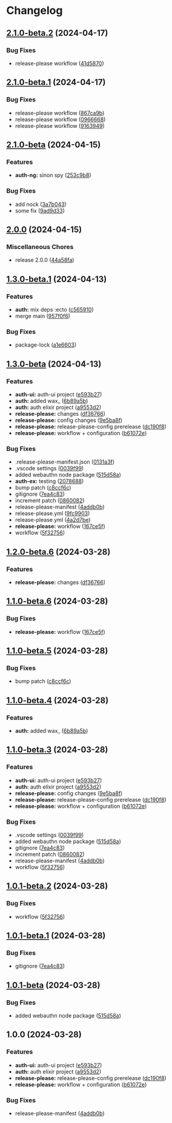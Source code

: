 # Changelog

## [2.1.0-beta.2](https://github.com/nicolas-mark/example-project/compare/common-v2.1.0-beta.1...common-v2.1.0-beta.2) (2024-04-17)


### Bug Fixes

* release-please workflow ([41d5870](https://github.com/nicolas-mark/example-project/commit/41d5870ffee7f43e068064180168c31f32e5ee39))

## [2.1.0-beta.1](https://github.com/nicolas-mark/example-project/compare/common-v2.1.0-beta...common-v2.1.0-beta.1) (2024-04-17)


### Bug Fixes

* release-please workflow ([867ca9b](https://github.com/nicolas-mark/example-project/commit/867ca9b7f5aa3091319a86fc8b141c9a72e53878))
* release-please workflow ([0966668](https://github.com/nicolas-mark/example-project/commit/0966668b6622cdf7973b328fbe3a9cf580e6e105))
* release-please workflow ([9163949](https://github.com/nicolas-mark/example-project/commit/91639493bc6d48c64da5417568ce94b0b4eec3fc))

## [2.1.0-beta](https://github.com/nicolas-mark/example-project/compare/common-v2.0.0...common-v2.1.0-beta) (2024-04-15)


### Features

* **auth-ng:** sinon spy ([253c9b8](https://github.com/nicolas-mark/example-project/commit/253c9b87560695e520dc0529e6bc1e40d8611f93))


### Bug Fixes

* add nock ([3a7b043](https://github.com/nicolas-mark/example-project/commit/3a7b04358b2bf5dccb4b4259ced1c145d00bf4d4))
* some fix ([9ad9d33](https://github.com/nicolas-mark/example-project/commit/9ad9d33b18394ab261898e24df4e2b52877eb0b6))

## [2.0.0](https://github.com/nicolas-mark/example-project/compare/common-v1.3.0-beta.1...common-v2.0.0) (2024-04-15)


### Miscellaneous Chores

* release 2.0.0 ([44a58fa](https://github.com/nicolas-mark/example-project/commit/44a58fa8293d865d57049707e9bfabf02d01a15d))

## [1.3.0-beta.1](https://github.com/nicolas-mark/example-project/compare/common-v1.3.0-beta...common-v1.3.0-beta.1) (2024-04-13)


### Features

* **auth:** mix deps :ecto ([c565910](https://github.com/nicolas-mark/example-project/commit/c5659103a9d233ca034ac285c275b97b9bb78ada))
* merge main ([957f0f6](https://github.com/nicolas-mark/example-project/commit/957f0f6fcf7159d5ad2341c9e009f16a13f42148))


### Bug Fixes

* package-lock ([a1e6603](https://github.com/nicolas-mark/example-project/commit/a1e6603e44a37485bef0b7ecf81fb3aee152ff12))

## [1.3.0-beta](https://github.com/nicolas-mark/example-project/compare/common-v1.2.0...common-v1.3.0-beta) (2024-04-13)


### Features

* **auth-ui:** auth-ui project ([e593b27](https://github.com/nicolas-mark/example-project/commit/e593b273eea37272fe18b78bd78eedd0e609384b))
* **auth:** added wax_ ([6b89a5b](https://github.com/nicolas-mark/example-project/commit/6b89a5b297a13c824eca9d06bfc92751d44d9ce1))
* **auth:** auth elixir project ([a9553d2](https://github.com/nicolas-mark/example-project/commit/a9553d26b7b76853378468be3c04184b265ee814))
* **release-please:** changes ([df36766](https://github.com/nicolas-mark/example-project/commit/df36766dce6798cf59e87a5a1d39475affc7ed93))
* **release-please:** config changes ([9e5ba8f](https://github.com/nicolas-mark/example-project/commit/9e5ba8fb43750aefd97be819e2e3563381354715))
* **release-please:** release-please-config prerelease ([dc190f8](https://github.com/nicolas-mark/example-project/commit/dc190f8e90f947bb01cabc3272681433c9e0ce46))
* **release-please:** workflow + configuration ([b61072e](https://github.com/nicolas-mark/example-project/commit/b61072eb4b4784741eaee30febfc55349312e3f2))


### Bug Fixes

* .release-please-manifest.json ([0131a3f](https://github.com/nicolas-mark/example-project/commit/0131a3fb00bf52e34060053649d761f08346739f))
* .vscode settings ([0039f99](https://github.com/nicolas-mark/example-project/commit/0039f9952e75484d1bf079684304e8c46316282b))
* added webauthn node package ([515d58a](https://github.com/nicolas-mark/example-project/commit/515d58a04be650460d2f4c27d19b9f6f1b3a0db9))
* **auth-ex:** testing ([2078688](https://github.com/nicolas-mark/example-project/commit/2078688e6ed9e915d8047dcc0ada687fcac7c0c6))
* bump patch ([c8ccf6c](https://github.com/nicolas-mark/example-project/commit/c8ccf6c055a22bc99c6a1b487b67f731659034a8))
* gitignore ([7ea4c83](https://github.com/nicolas-mark/example-project/commit/7ea4c83318101bf935264d17079d5d7a5fc7d2a8))
* increment patch ([0860082](https://github.com/nicolas-mark/example-project/commit/0860082aac17874d73b3f11b9f8131c23490efba))
* release-please-manifest ([4addb0b](https://github.com/nicolas-mark/example-project/commit/4addb0b79739485877bc90bc5cd2d5d05b4851f5))
* release-please.yml ([9fc9903](https://github.com/nicolas-mark/example-project/commit/9fc9903a5bba7d616e1d36517d2598a132b53a84))
* release-please.yml ([4a2d7be](https://github.com/nicolas-mark/example-project/commit/4a2d7befd9b204988d38dbd6ddf0ab79d4603e49))
* **release-please:** workflow ([167ce5f](https://github.com/nicolas-mark/example-project/commit/167ce5f35d06557b25818b434505197df3c86e49))
* workflow ([5f32756](https://github.com/nicolas-mark/example-project/commit/5f327564a786768b63d49bf7a47d999b4bd4dff0))

## [1.2.0-beta.6](https://github.com/nicolas-mark/example-project/compare/common-v1.1.0-beta.6...common-v1.2.0-beta.6) (2024-03-28)


### Features

* **release-please:** changes ([df36766](https://github.com/nicolas-mark/example-project/commit/df36766dce6798cf59e87a5a1d39475affc7ed93))

## [1.1.0-beta.6](https://github.com/nicolas-mark/example-project/compare/common-v1.1.0-beta.5...common-v1.1.0-beta.6) (2024-03-28)


### Bug Fixes

* **release-please:** workflow ([167ce5f](https://github.com/nicolas-mark/example-project/commit/167ce5f35d06557b25818b434505197df3c86e49))

## [1.1.0-beta.5](https://github.com/nicolas-mark/example-project/compare/common-v1.1.0-beta.4...common-v1.1.0-beta.5) (2024-03-28)


### Bug Fixes

* bump patch ([c8ccf6c](https://github.com/nicolas-mark/example-project/commit/c8ccf6c055a22bc99c6a1b487b67f731659034a8))

## [1.1.0-beta.4](https://github.com/nicolas-mark/example-project/compare/common-v1.1.0-beta.3...common-v1.1.0-beta.4) (2024-03-28)


### Features

* **auth:** added wax_ ([6b89a5b](https://github.com/nicolas-mark/example-project/commit/6b89a5b297a13c824eca9d06bfc92751d44d9ce1))

## [1.1.0-beta.3](https://github.com/nicolas-mark/example-project/compare/common-v1.1.0-beta.2...common-v1.1.0-beta.3) (2024-03-28)


### Features

* **auth-ui:** auth-ui project ([e593b27](https://github.com/nicolas-mark/example-project/commit/e593b273eea37272fe18b78bd78eedd0e609384b))
* **auth:** auth elixir project ([a9553d2](https://github.com/nicolas-mark/example-project/commit/a9553d26b7b76853378468be3c04184b265ee814))
* **release-please:** config changes ([9e5ba8f](https://github.com/nicolas-mark/example-project/commit/9e5ba8fb43750aefd97be819e2e3563381354715))
* **release-please:** release-please-config prerelease ([dc190f8](https://github.com/nicolas-mark/example-project/commit/dc190f8e90f947bb01cabc3272681433c9e0ce46))
* **release-please:** workflow + configuration ([b61072e](https://github.com/nicolas-mark/example-project/commit/b61072eb4b4784741eaee30febfc55349312e3f2))


### Bug Fixes

* .vscode settings ([0039f99](https://github.com/nicolas-mark/example-project/commit/0039f9952e75484d1bf079684304e8c46316282b))
* added webauthn node package ([515d58a](https://github.com/nicolas-mark/example-project/commit/515d58a04be650460d2f4c27d19b9f6f1b3a0db9))
* gitignore ([7ea4c83](https://github.com/nicolas-mark/example-project/commit/7ea4c83318101bf935264d17079d5d7a5fc7d2a8))
* increment patch ([0860082](https://github.com/nicolas-mark/example-project/commit/0860082aac17874d73b3f11b9f8131c23490efba))
* release-please-manifest ([4addb0b](https://github.com/nicolas-mark/example-project/commit/4addb0b79739485877bc90bc5cd2d5d05b4851f5))
* workflow ([5f32756](https://github.com/nicolas-mark/example-project/commit/5f327564a786768b63d49bf7a47d999b4bd4dff0))

## [1.0.1-beta.2](https://github.com/nicolas-mark/example-project/compare/common-v1.0.1-beta.1...common-v1.0.1-beta.2) (2024-03-28)


### Bug Fixes

* workflow ([5f32756](https://github.com/nicolas-mark/example-project/commit/5f327564a786768b63d49bf7a47d999b4bd4dff0))

## [1.0.1-beta.1](https://github.com/nicolas-mark/example-project/compare/common-v1.0.1-beta...common-v1.0.1-beta.1) (2024-03-28)


### Bug Fixes

* gitignore ([7ea4c83](https://github.com/nicolas-mark/example-project/commit/7ea4c83318101bf935264d17079d5d7a5fc7d2a8))

## [1.0.1-beta](https://github.com/nicolas-mark/example-project/compare/common-v1.0.0...common-v1.0.1-beta) (2024-03-28)


### Bug Fixes

* added webauthn node package ([515d58a](https://github.com/nicolas-mark/example-project/commit/515d58a04be650460d2f4c27d19b9f6f1b3a0db9))

## 1.0.0 (2024-03-28)


### Features

* **auth-ui:** auth-ui project ([e593b27](https://github.com/nicolas-mark/example-project/commit/e593b273eea37272fe18b78bd78eedd0e609384b))
* **auth:** auth elixir project ([a9553d2](https://github.com/nicolas-mark/example-project/commit/a9553d26b7b76853378468be3c04184b265ee814))
* **release-please:** release-please-config prerelease ([dc190f8](https://github.com/nicolas-mark/example-project/commit/dc190f8e90f947bb01cabc3272681433c9e0ce46))
* **release-please:** workflow + configuration ([b61072e](https://github.com/nicolas-mark/example-project/commit/b61072eb4b4784741eaee30febfc55349312e3f2))


### Bug Fixes

* release-please-manifest ([4addb0b](https://github.com/nicolas-mark/example-project/commit/4addb0b79739485877bc90bc5cd2d5d05b4851f5))
